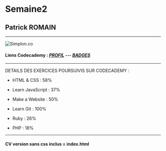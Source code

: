 # Semaine2
## Patrick ROMAIN
-------------------------------------
![Simplon.co](https://www.codecademy.com/assets/logo/logo--dark-blue.svg)
#### Liens Codecademy : [***PROFIL***](https://www.codecademy.com/PatrickROMAIN) --- [***BADGES***](https://www.codecademy.com/users/PatrickROMAIN/achievements)

-------------------------------------

DETAILS DES EXERCICES POURSUIVIS SUR CODECADEMY :

* HTML & CSS : 58%

* Learn JavaScript :  37%

* Make a Website :    50%

* Learn Git :        100%

* Ruby :              26%

* PHP :              18%

-------------------------------------
#### CV version sans css inclus = index.html
